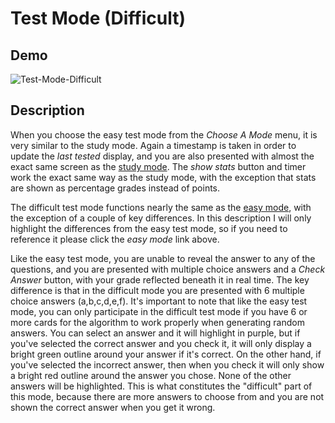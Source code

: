 # Test Mode (Difficult)

## Demo
![Test-Mode-Difficult](/Documentation/FlashFire-difficult.gif)

## Description
When you choose the easy test mode from the *Choose A Mode* menu, it is very similar to the study mode. Again a timestamp is taken in order to update the *last tested* display, and you are also presented with almost the exact same screen as the [study mode](https://github.com/mrrobotisreal/FlashFire-Web/blob/main/Documentation/STUDY_MODE.md). The *show stats* button and timer work the exact same way as the study mode, with the exception that stats are shown as percentage grades instead of points.

The difficult test mode functions nearly the same as the [easy mode](https://github.com/mrrobotisreal/FlashFire-Web/blob/main/Documentation/TEST_MODE_EASY.md), with the exception of a couple of key differences. In this description I will only highlight the differences from the easy test mode, so if you need to reference it please click the *easy mode* link above.

Like the easy test mode, you are unable to reveal the answer to any of the questions, and you are presented with multiple choice answers and a *Check Answer* button, with your grade reflected beneath it in real time. The key difference is that in the difficult mode you are presented with 6 multiple choice answers (a,b,c,d,e,f). It's important to note that like the easy test mode, you can only participate in the difficult test mode if you have 6 or more cards for the algorithm to work properly when generating random answers. You can select an answer and it will highlight in purple, but if you've selected the correct answer and you check it, it will only display a bright green outline around your answer if it's correct. On the other hand, if you've selected the incorrect answer, then when you check it will only show a bright red outline around the answer you chose. None of the other answers will be highlighted. This is what constitutes the "difficult" part of this mode, because there are more answers to choose from and you are not shown the correct answer when you get it wrong.